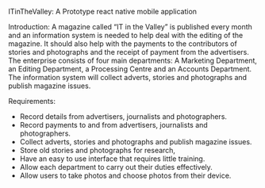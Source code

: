 ITinTheValley: A Prototype react native mobile application

Introduction:
A magazine called “IT in the Valley” is published every month and an information system is needed to help deal with the editing of the magazine. It should also help with the payments to the contributors of stories and photographs and the receipt of payment from the advertisers. The enterprise consists of four main departments: A Marketing Department, an Editing Department, a Processing Centre and an Accounts Department. The information system will collect adverts, stories and photographs and publish magazine issues.

Requirements: 
  - Record details from advertisers, journalists and photographers. 
  - Record payments to and from advertisers, journalists and photographers. 
  - Collect adverts, stories and photographs and publish magazine issues. 
  - Store old stories and photographs for research, 
  - Have an easy to use interface that requires little training. 
  - Allow each department to carry out their duties effectively. 
  - Allow users to take photos and choose photos from their device.
